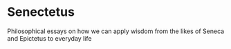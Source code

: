 # Senectetus
Philosophical essays on how we can apply wisdom from the likes of Seneca and Epictetus to everyday life
